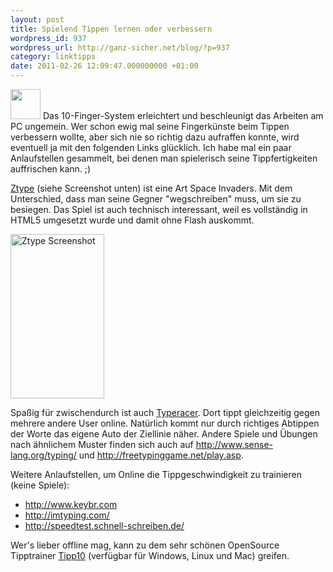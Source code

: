 ```yaml
---
layout: post
title: Spielend Tippen lernen oder verbessern
wordpress_id: 937
wordpress_url: http://ganz-sicher.net/blog/?p=937
category: linktipps
date: 2011-02-26 12:09:47.000000000 +01:00
---
```

<img class="lefticon" src="/wp-content/uploads/keyboard.png" alt="" width="48" height="48" />
Das 10-Finger-System erleichtert und beschleunigt das Arbeiten am PC ungemein. Wer schon ewig mal seine Fingerkünste beim Tippen verbessern wollte, aber sich nie so richtig dazu aufraffen konnte, wird eventuell ja mit den folgenden Links glücklich. Ich habe mal ein paar Anlaufstellen gesammelt, bei denen man spielerisch seine Tippfertigkeiten auffrischen kann. ;)
<!--more-->

[Ztype](http://www.phoboslab.org/ztype/) (siehe Screenshot unten) ist eine Art Space Invaders. Mit dem Unterschied, dass man seine Gegner "wegschreiben" muss, um sie zu besiegen. Das Spiel ist auch technisch interessant, weil es vollständig in HTML5 umgesetzt wurde und damit ohne Flash auskommt.

<img class="borderimg centered" src="/wp-content/uploads/Workspace-1_0081.png" alt="Ztype Screenshot" width="150" height="263" />

Spaßig für zwischendurch ist auch <a href="http://play.typeracer.com/">Typeracer</a>. Dort tippt gleichzeitig gegen mehrere andere User online. Natürlich kommt nur durch richtiges Abtippen der Worte das eigene Auto der Ziellinie näher.
Andere Spiele und Übungen nach ähnlichem Muster finden sich auch auf <a href="http://www.sense-lang.org/typing/">http://www.sense-lang.org/typing/</a> und <a href="http://freetypinggame.net/play.asp">http://freetypinggame.net/play.asp</a>.

Weitere Anlaufstellen, um Online die Tippgeschwindigkeit zu trainieren (keine Spiele):
<ul>
	<li><a href="http://www.keybr.com/">http://www.keybr.com</a></li>
	<li><a href="http://imtyping.com/">http://imtyping.com/</a></li>
	<li><a href="http://speedtest.schnell-schreiben.de/">http://speedtest.schnell-schreiben.de/</a></li>
</ul>
Wer's lieber offline mag, kann zu dem sehr schönen OpenSource Tipptrainer <a href="http://www.tipp10.de/">Tipp10</a> (verfügbar für Windows, Linux und Mac) greifen.
